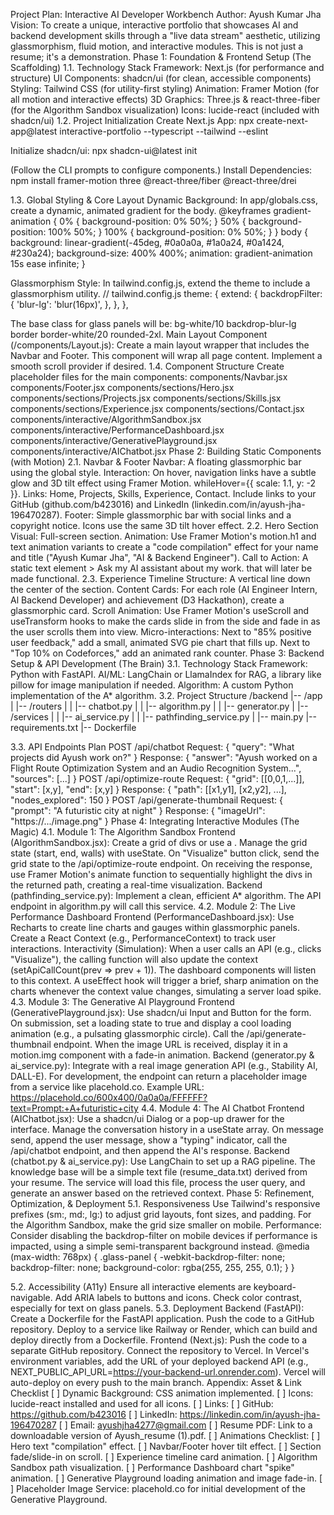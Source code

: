 Project Plan: Interactive AI Developer Workbench
Author: Ayush Kumar Jha
Vision: To create a unique, interactive portfolio that showcases AI and backend development skills through a "live data stream" aesthetic, utilizing glassmorphism, fluid motion, and interactive modules. This is not just a resume; it's a demonstration.
Phase 1: Foundation & Frontend Setup (The Scaffolding)
1.1. Technology Stack
Framework: Next.js (for performance and structure)
UI Components: shadcn/ui (for clean, accessible components)
Styling: Tailwind CSS (for utility-first styling)
Animation: Framer Motion (for all motion and interactive effects)
3D Graphics: Three.js & react-three-fiber (for the Algorithm Sandbox visualization)
Icons: lucide-react (included with shadcn/ui)
1.2. Project Initialization
Create Next.js App:
npx create-next-app@latest interactive-portfolio --typescript --tailwind --eslint


Initialize shadcn/ui:
npx shadcn-ui@latest init

(Follow the CLI prompts to configure components.)
Install Dependencies:
npm install framer-motion three @react-three/fiber @react-three/drei


1.3. Global Styling & Core Layout
Dynamic Background:
In app/globals.css, create a dynamic, animated gradient for the body.
@keyframes gradient-animation {
  0% { background-position: 0% 50%; }
  50% { background-position: 100% 50%; }
  100% { background-position: 0% 50%; }
}
body {
  background: linear-gradient(-45deg, #0a0a0a, #1a0a24, #0a1424, #230a24);
  background-size: 400% 400%;
  animation: gradient-animation 15s ease infinite;
}


Glassmorphism Style:
In tailwind.config.js, extend the theme to include a glassmorphism utility.
// tailwind.config.js
theme: {
  extend: {
    backdropFilter: {
      'blur-lg': 'blur(16px)',
    },
  },
},


The base class for glass panels will be: bg-white/10 backdrop-blur-lg border border-white/20 rounded-2xl.
Main Layout Component (/components/Layout.js):
Create a main layout wrapper that includes the Navbar and Footer. This component will wrap all page content.
Implement a smooth scroll provider if desired.
1.4. Component Structure
Create placeholder files for the main components:
components/Navbar.jsx
components/Footer.jsx
components/sections/Hero.jsx
components/sections/Projects.jsx
components/sections/Skills.jsx
components/sections/Experience.jsx
components/sections/Contact.jsx
components/interactive/AlgorithmSandbox.jsx
components/interactive/PerformanceDashboard.jsx
components/interactive/GenerativePlayground.jsx
components/interactive/AIChatbot.jsx
Phase 2: Building Static Components (with Motion)
2.1. Navbar & Footer
Navbar: A floating glassmorphic bar using the global style.
Interaction: On hover, navigation links have a subtle glow and 3D tilt effect using Framer Motion. whileHover={{ scale: 1.1, y: -2 }}.
Links: Home, Projects, Skills, Experience, Contact. Include links to your GitHub (github.com/b423016) and LinkedIn (linkedin.com/in/ayush-jha-196470287).
Footer: Simple glassmorphic bar with social links and a copyright notice. Icons use the same 3D tilt hover effect.
2.2. Hero Section
Visual: Full-screen section.
Animation: Use Framer Motion's motion.h1 and text animation variants to create a "code compilation" effect for your name and title ("Ayush Kumar Jha", "AI & Backend Engineer").
Call to Action: A static text element > Ask my AI assistant about my work. that will later be made functional.
2.3. Experience Timeline
Structure: A vertical line down the center of the section.
Content Cards: For each role (AI Engineer Intern, Al Backend Developer) and achievement (D3 Hackathon), create a glassmorphic card.
Scroll Animation: Use Framer Motion's useScroll and useTransform hooks to make the cards slide in from the side and fade in as the user scrolls them into view.
Micro-interactions:
Next to "85% positive user feedback," add a small, animated SVG pie chart that fills up.
Next to "Top 10% on Codeforces," add an animated rank counter.
Phase 3: Backend Setup & API Development (The Brain)
3.1. Technology Stack
Framework: Python with FastAPI.
AI/ML: LangChain or LlamaIndex for RAG, a library like pillow for image manipulation if needed.
Algorithm: A custom Python implementation of the A* algorithm.
3.2. Project Structure
/backend
|-- /app
|   |-- /routers
|   |   |-- chatbot.py
|   |   |-- algorithm.py
|   |   |-- generator.py
|   |-- /services
|   |   |-- ai_service.py
|   |   |-- pathfinding_service.py
|   |-- main.py
|-- requirements.txt
|-- Dockerfile


3.3. API Endpoints Plan
POST /api/chatbot
Request: { "query": "What projects did Ayush work on?" }
Response: { "answer": "Ayush worked on a Flight Route Optimization System and an Audio Recognition System...", "sources": [...] }
POST /api/optimize-route
Request: { "grid": [[0,0,1,...]], "start": [x,y], "end": [x,y] }
Response: { "path": [[x1,y1], [x2,y2], ...], "nodes_explored": 150 }
POST /api/generate-thumbnail
Request: { "prompt": "A futuristic city at night" }
Response: { "imageUrl": "https://.../image.png" }
Phase 4: Integrating Interactive Modules (The Magic)
4.1. Module 1: The Algorithm Sandbox
Frontend (AlgorithmSandbox.jsx):
Create a grid of divs or use a <canvas>. Manage the grid state (start, end, walls) with useState.
On "Visualize" button click, send the grid state to the /api/optimize-route endpoint.
On receiving the response, use Framer Motion's animate function to sequentially highlight the divs in the returned path, creating a real-time visualization.
Backend (pathfinding_service.py):
Implement a clean, efficient A* algorithm.
The API endpoint in algorithm.py will call this service.
4.2. Module 2: The Live Performance Dashboard
Frontend (PerformanceDashboard.jsx):
Use Recharts to create line charts and gauges within glassmorphic panels.
Create a React Context (e.g., PerformanceContext) to track user interactions.
Interactivity (Simulation):
When a user calls an API (e.g., clicks "Visualize"), the calling function will also update the context (setApiCallCount(prev => prev + 1)).
The dashboard components will listen to this context. A useEffect hook will trigger a brief, sharp animation on the charts whenever the context value changes, simulating a server load spike.
4.3. Module 3: The Generative AI Playground
Frontend (GenerativePlayground.jsx):
Use shadcn/ui Input and Button for the form.
On submission, set a loading state to true and display a cool loading animation (e.g., a pulsating glassmorphic circle).
Call the /api/generate-thumbnail endpoint.
When the image URL is received, display it in a motion.img component with a fade-in animation.
Backend (generator.py & ai_service.py):
Integrate with a real image generation API (e.g., Stability AI, DALL-E).
For development, the endpoint can return a placeholder image from a service like placehold.co.
Example URL: https://placehold.co/600x400/0a0a0a/FFFFFF?text=Prompt:+A+futuristic+city
4.4. Module 4: The AI Chatbot
Frontend (AIChatbot.jsx):
Use a shadcn/ui Dialog or a pop-up drawer for the interface.
Manage the conversation history in a useState array.
On message send, append the user message, show a "typing" indicator, call the /api/chatbot endpoint, and then append the AI's response.
Backend (chatbot.py & ai_service.py):
Use LangChain to set up a RAG pipeline.
The knowledge base will be a simple text file (resume_data.txt) derived from your resume.
The service will load this file, process the user query, and generate an answer based on the retrieved context.
Phase 5: Refinement, Optimization, & Deployment
5.1. Responsiveness
Use Tailwind's responsive prefixes (sm:, md:, lg:) to adjust grid layouts, font sizes, and padding.
For the Algorithm Sandbox, make the grid size smaller on mobile.
Performance: Consider disabling the backdrop-filter on mobile devices if performance is impacted, using a simple semi-transparent background instead.
@media (max-width: 768px) {
  .glass-panel {
    -webkit-backdrop-filter: none;
    backdrop-filter: none;
    background-color: rgba(255, 255, 255, 0.1);
  }
}


5.2. Accessibility (A11y)
Ensure all interactive elements are keyboard-navigable.
Add ARIA labels to buttons and icons.
Check color contrast, especially for text on glass panels.
5.3. Deployment
Backend (FastAPI):
Create a Dockerfile for the FastAPI application.
Push the code to a GitHub repository.
Deploy to a service like Railway or Render, which can build and deploy directly from a Dockerfile.
Frontend (Next.js):
Push the code to a separate GitHub repository.
Connect the repository to Vercel.
In Vercel's environment variables, add the URL of your deployed backend API (e.g., NEXT_PUBLIC_API_URL=https://your-backend-url.onrender.com).
Vercel will auto-deploy on every push to the main branch.
Appendix: Asset & Link Checklist
[ ] Dynamic Background: CSS animation implemented.
[ ] Icons: lucide-react installed and used for all icons.
[ ] Links:
[ ] GitHub: https://github.com/b423016
[ ] LinkedIn: https://linkedin.com/in/ayush-jha-196470287
[ ] Email: ayushjha4277@gmail.com
[ ] Resume PDF: Link to a downloadable version of Ayush_resume (1).pdf.
[ ] Animations Checklist:
[ ] Hero text "compilation" effect.
[ ] Navbar/Footer hover tilt effect.
[ ] Section fade/slide-in on scroll.
[ ] Experience timeline card animation.
[ ] Algorithm Sandbox path visualization.
[ ] Performance Dashboard chart "spike" animation.
[ ] Generative Playground loading animation and image fade-in.
[ ] Placeholder Image Service: placehold.co for initial development of the Generative Playground.
